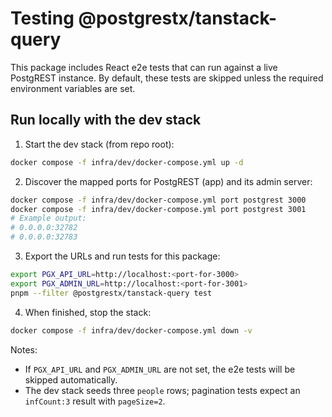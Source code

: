 # Testing @postgrestx/tanstack-query

This package includes React e2e tests that can run against a live PostgREST instance. By default, these tests are skipped unless the required environment variables are set.

## Run locally with the dev stack

1. Start the dev stack (from repo root):

```sh
docker compose -f infra/dev/docker-compose.yml up -d
```

2. Discover the mapped ports for PostgREST (app) and its admin server:

```sh
docker compose -f infra/dev/docker-compose.yml port postgrest 3000
docker compose -f infra/dev/docker-compose.yml port postgrest 3001
# Example output:
# 0.0.0.0:32782
# 0.0.0.0:32783
```

3. Export the URLs and run tests for this package:

```sh
export PGX_API_URL=http://localhost:<port-for-3000>
export PGX_ADMIN_URL=http://localhost:<port-for-3001>
pnpm --filter @postgrestx/tanstack-query test
```

4. When finished, stop the stack:

```sh
docker compose -f infra/dev/docker-compose.yml down -v
```

Notes:

- If `PGX_API_URL` and `PGX_ADMIN_URL` are not set, the e2e tests will be skipped automatically.
- The dev stack seeds three `people` rows; pagination tests expect an `infCount:3` result with `pageSize=2`.
